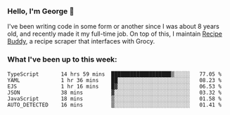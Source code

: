 ### Hello, I'm George 👋

I've been writing code in some form or another since I was about 8 years old, and recently made it my full-time job. On top of this, I maintain [Recipe Buddy](https://github.com/georgegebbett/recipe-buddy), a recipe scraper that interfaces with Grocy.  

<!--
**georgegebbett/georgegebbett** is a ✨ _special_ ✨ repository because its `README.md` (this file) appears on your GitHub profile.

Here are some ideas to get you started:

- 🔭 I’m currently working on ...
- 🌱 I’m currently learning ...
- 👯 I’m looking to collaborate on ...
- 🤔 I’m looking for help with ...
- 💬 Ask me about ...
- 📫 How to reach me: ...
- 😄 Pronouns: ...
- ⚡ Fun fact: ...
-->

### What I've been up to this week:
<!--START_SECTION:waka-->

```text
TypeScript       14 hrs 59 mins  ███████████████████▒░░░░░   77.05 %
YAML             1 hr 36 mins    ██░░░░░░░░░░░░░░░░░░░░░░░   08.23 %
EJS              1 hr 16 mins    █▓░░░░░░░░░░░░░░░░░░░░░░░   06.53 %
JSON             38 mins         ▓░░░░░░░░░░░░░░░░░░░░░░░░   03.32 %
JavaScript       18 mins         ▒░░░░░░░░░░░░░░░░░░░░░░░░   01.58 %
AUTO_DETECTED    16 mins         ▒░░░░░░░░░░░░░░░░░░░░░░░░   01.41 %
```

<!--END_SECTION:waka-->
